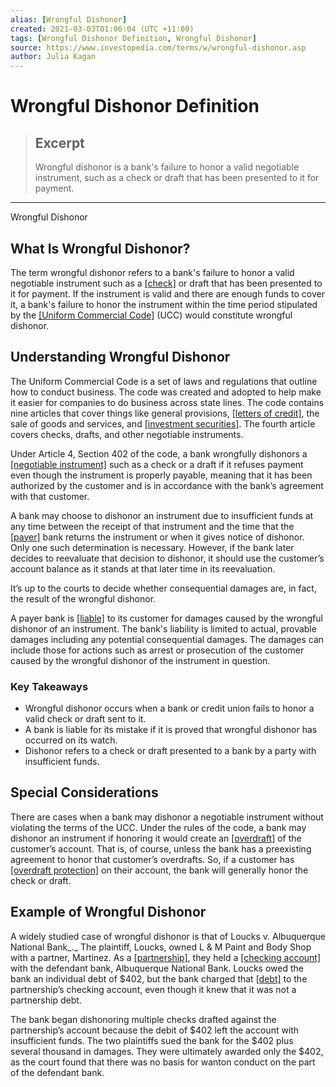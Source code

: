 ```yaml
---
alias: [Wrongful Dishonor]
created: 2021-03-03T01:06:04 (UTC +11:00)
tags: [Wrongful Dishonor Definition, Wrongful Dishonor]
source: https://www.investopedia.com/terms/w/wrongful-dishonor.asp
author: Julia Kagan
---
```


# Wrongful Dishonor Definition

> ## Excerpt
> Wrongful dishonor is a bank's failure to honor a valid negotiable instrument, such as a check or draft that has been presented to it for payment.

---

Wrongful Dishonor
## What Is Wrongful Dishonor?

The term wrongful dishonor refers to a bank's failure to honor a valid negotiable instrument such as a [[check]](https://www.investopedia.com/terms/c/check.asp) or draft that has been presented to it for payment. If the instrument is valid and there are enough funds to cover it, a bank's failure to honor the instrument within the time period stipulated by the [[Uniform Commercial Code]](https://www.investopedia.com/terms/u/uniform-commercial-code.asp) (UCC) would constitute wrongful dishonor.

## Understanding Wrongful Dishonor

The Uniform Commercial Code is a set of laws and regulations that outline how to conduct business. The code was created and adopted to help make it easier for companies to do business across state lines. The code contains nine articles that cover things like general provisions, [[letters of credit]](https://www.investopedia.com/terms/l/letterofcredit.asp), the sale of goods and services, and [[investment securities]](https://www.investopedia.com/terms/i/investment-securities.asp). The fourth article covers checks, drafts, and other negotiable instruments.

Under Article 4, Section 402 of the code, a bank wrongfully dishonors a [[negotiable instrument]](https://www.investopedia.com/terms/n/negotiable-instrument.asp) such as a check or a draft if it refuses payment even though the instrument is properly payable, meaning that it has been authorized by the customer and is in accordance with the bank’s agreement with that customer.

A bank may choose to dishonor an instrument due to insufficient funds at any time between the receipt of that instrument and the time that the [[payer]](https://www.investopedia.com/terms/p/payer.asp) bank returns the instrument or when it gives notice of dishonor. Only one such determination is necessary. However, if the bank later decides to reevaluate that decision to dishonor, it should use the customer’s account balance as it stands at that later time in its reevaluation.

It’s up to the courts to decide whether consequential damages are, in fact, the result of the wrongful dishonor.

A payer bank is [[liable]](https://www.investopedia.com/terms/l/liability.asp) to its customer for damages caused by the wrongful dishonor of an instrument. The bank's liability is limited to actual, provable damages including any potential consequential damages. The damages can include those for actions such as arrest or prosecution of the customer caused by the wrongful dishonor of the instrument in question.

### Key Takeaways

-   Wrongful dishonor occurs when a bank or credit union fails to honor a valid check or draft sent to it.
-   A bank is liable for its mistake if it is proved that wrongful dishonor has occurred on its watch.
-   Dishonor refers to a check or draft presented to a bank by a party with insufficient funds.

## Special Considerations

There are cases when a bank may dishonor a negotiable instrument without violating the terms of the UCC. Under the rules of the code, a bank may dishonor an instrument if honoring it would create an [[overdraft]](https://www.investopedia.com/terms/o/overdraft.asp) of the customer’s account. That is, of course, unless the bank has a preexisting agreement to honor that customer’s overdrafts. So, if a customer has [[overdraft protection]](https://www.investopedia.com/terms/o/overdraft-protection.asp) on their account, the bank will generally honor the check or draft.

## Example of Wrongful Dishonor

A widely studied case of wrongful dishonor is that of Loucks v. Albuquerque National Bank_._ The plaintiff, Loucks, owned L & M Paint and Body Shop with a partner, Martinez. As a [[partnership]](https://www.investopedia.com/terms/p/partnership.asp), they held a [[checking account]](https://www.investopedia.com/terms/c/checkingaccount.asp) with the defendant bank, Albuquerque National Bank. Loucks owed the bank an individual debt of $402, but the bank charged that [[debt]](https://www.investopedia.com/terms/d/debt.asp) to the partnership’s checking account, even though it knew that it was not a partnership debt.

The bank began dishonoring multiple checks drafted against the partnership’s account because the debit of $402 left the account with insufficient funds. The two plaintiffs sued the bank for the $402 plus several thousand in damages. They were ultimately awarded only the $402, as the court found that there was no basis for wanton conduct on the part of the defendant bank.
